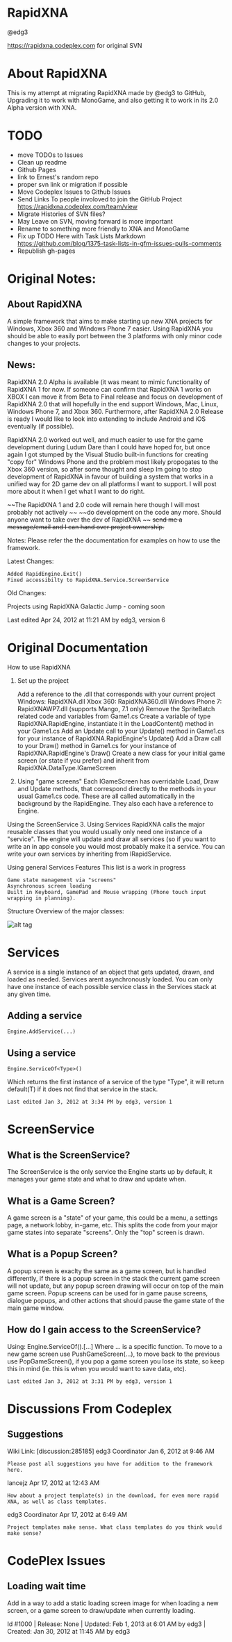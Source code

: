 RapidXNA
========
@edg3

https://rapidxna.codeplex.com for original SVN

About RapidXNA
==============
This is my attempt at migrating RapidXNA made by @edg3 to GitHub,
Upgrading it to work with MonoGame, and also getting it to work 
in its 2.0 Alpha version with XNA.

TODO
====
- move TODOs to Issues
- Clean up readme
- Github Pages
- link to Ernest's random repo
- proper svn link or migration if possible
- Move Codeplex Issues to Github Issues
- Send Links To people involoved to join the GitHub Project
	https://rapidxna.codeplex.com/team/view
- Migrate Histories of SVN files?
- May Leave on SVN, moving forward is more important
- Rename to something more friendly to XNA and MonoGame
- Fix up TODO Here with Task Lists Markdown
	https://github.com/blog/1375-task-lists-in-gfm-issues-pulls-comments
- Republish gh-pages

Original Notes:
===============


About RapidXNA
--------------
A simple framework that aims to make starting up new XNA projects for Windows, 
Xbox 360 and Windows Phone 7 easier. Using RapidXNA you should be able to 
easily port between the 3 platforms with only minor code changes to your projects.

News:
-----
RapidXNA 2.0 Alpha is available (it was meant to mimic functionality of 
RapidXNA 1 for now. If someone can confirm that RapidXNA 1 works on XBOX I can 
move it from Beta to Final release and focus on development of RapidXNA 2.0 that 
will hopefully in the end support Windows, Mac, Linux, Windows Phone 7, and Xbox 360. 
Furthermore, after RapidXNA 2.0 Release is ready I would like to look into extending to 
include Android and iOS eventually (if possible).

RapidXNA 2.0 worked out well, and much easier to use for the game development during 
Ludum Dare than I could have hoped for, but once again I got stumped by the Visual Studio 
built-in functions for creating "copy for" Windows Phone and the problem most likely propogates 
to the Xbox 360 version, so after some thought and sleep Im going to stop development of 
RapidXNA in favour of building a system that works in a unified way for 2D game dev on all 
platforms I want to support. I will post more about it when I get what I want to do right.

~~The RapidXNA 1 and 2.0 code will remain here though I will most probably not actively ~~
~~do development on the code any more. Should anyone want to take over the dev of RapidXNA ~~
~~send me a message/email and I can hand over project ownership.~~

Notes:
Please refer the the documentation for examples on how to use the framework.

Latest Changes:

    Added RapidEngine.Exit()
    Fixed accessibilty to RapidXNA.Service.ScreenService


Old Changes:

Projects using RapidXNA
Galactic Jump - coming soon

Last edited Apr 24, 2012 at 11:21 AM by edg3, version 6

Original Documentation
======================

How to use RapidXNA
1. Set up the project

    Add a reference to the .dll that corresponds with your current project
        Windows: RapidXNA.dll
        Xbox 360: RapidXNA360.dll
        Windows Phone 7: RapidXNAWP7.dll (supports Mango, 7.1 only)
    Remove the SpriteBatch related code and variables from Game1.cs
    Create a variable of type RapidXNA.RapidEngine, instantiate it in the LoadContent() method in your Game1.cs
    Add an Update call to your Update() method in Game1.cs for your instance of RapidXNA.RapidEngine's Update()
    Add a Draw call to your Draw() method in Game1.cs for your instance of RapidXNA.RapidEngine's Draw()
    Create a new class for your initial game screen (or state if you prefer) and inherit from RapidXNA.DataType.IGameScreen

2. Using "game screens"
Each IGameScreen has overridable Load, Draw and Update methods, that correspond directly to the methods in your usual Game1.cs code. 
These are all called automatically in the background by the RapidEngine. They also each have a reference to Engine.

Using the ScreenService
3. Using Services
RapidXNA calls the major reusable classes that you would usually only need one instance of a "service". 
The engine will update and draw all services (so if you want to write an in app console you would most probably 
make it a service. You can write your own services by inheriting from IRapidService.

Using general Services
Features
This list is a work in progress

    Game state management via "screens"
    Asynchronous screen loading
    Built in Keyboard, GamePad and Mouse wrapping (Phone touch input wrapping in planning).

Structure
Overview of the major classes:

![alt tag](http://i40.tinypic.com/34qpooi.png)

Services
========

A service is a single instance of an object that gets updated, drawn, and loaded as needed. 
Services arent asynchronously loaded. You can only have one instance of each 
possible service class in the Services stack at any given time.

Adding a service
----------------
	Engine.AddService(...)

Using a service
---------------
	Engine.ServiceOf<Type>()
Which returns the first instance of a service of the type "Type", it will return default(T) 
if it does not find that service in the stack.

	Last edited Jan 3, 2012 at 3:34 PM by edg3, version 1

ScreenService
=============

What is the ScreenService?
--------------------------
The ScreenService is the only service the Engine starts up by default, it manages your game state 
and what to draw and update when.

What is a Game Screen?
----------------------
A game screen is a "state" of your game, this could be a menu, a settings page, a network lobby, 
in-game, etc. This splits the code from your major game states into separate "screens". 
Only the "top" screen is drawn.

What is a Popup Screen?
-----------------------
A popup screen is exaclty the same as a game screen, but is handled differently, if there is a popup 
screen in the stack the current game screen will not update, but any popup screen drawing will 
occur on top of the main game screen. Popup screens can be used for in game pause screens, dialogue popups, 
and other actions that should pause the game state of the main game window.

How do I gain access to the ScreenService?
------------------------------------------
Using:
	Engine.ServiceOf<ScreenService>().[...]
Where ... is a specific function. To move to a new game screen use PushGameScreen(...), to move back to 
the previous use PopGameScreen(), if you pop a game screen you lose its state, so keep this in mind 
(ie. this is when you would want to save data, etc).

	Last edited Jan 3, 2012 at 3:31 PM by edg3, version 1

Discussions From Codeplex
=========================

Suggestions 
-----------

 Wiki Link: [discussion:285185]
edg3
Coordinator
Jan 6, 2012 at 9:46 AM

	Please post all suggestions you have for addition to the framework here.
	
lancejz
Apr 17, 2012 at 12:43 AM
	

	How about a project template(s) in the download, for even more rapid XNA, as well as class templates.
	
edg3
Coordinator
Apr 17, 2012 at 6:49 AM
	

	Project templates make sense. What class templates do you think would make sense?

CodePlex Issues
===============

Loading wait time
-----------------
Add in a way to add a static loading screen image for when loading a new screen, or a game screen to 
draw/update when currently loading.

Id #1000 | Release: None | Updated: Feb 1, 2013 at 6:01 AM by edg3 | Created: Jan 30, 2012 at 11:45 AM by edg3

